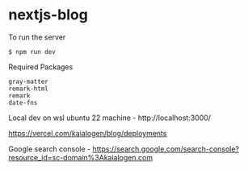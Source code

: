 # nextjs-blog

To run the server
``` shell
$ npm run dev
```

Required Packages
``` shell
gray-matter
remark-html
remark
date-fns
```

Local dev on wsl ubuntu 22 machine - http://localhost:3000/

https://vercel.com/kaialogen/blog/deployments

Google search console - https://search.google.com/search-console?resource_id=sc-domain%3Akaialogen.com
